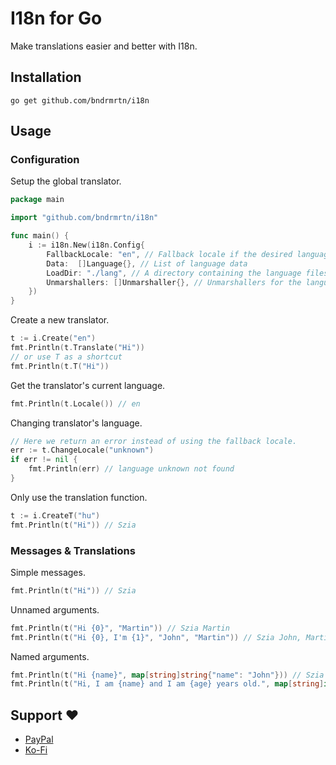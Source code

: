 # I18n for Go

Make translations easier and better with I18n.

## Installation

```shell
go get github.com/bndrmrtn/i18n
```

## Usage

### Configuration

Setup the global translator.

```go
package main

import "github.com/bndrmrtn/i18n"

func main() {
    i := i18n.New(i18n.Config{
        FallbackLocale: "en", // Fallback locale if the desired language is not in the supported languages.
        Data:  []Language{}, // List of language data
        LoadDir: "./lang", // A directory containing the language files.
        Unmarshallers: []Unmarshaller{}, // Unmarshallers for the language files. By default JSON is supported.
    })
}
```

Create a new translator.

```go
t := i.Create("en")
fmt.Println(t.Translate("Hi"))
// or use T as a shortcut
fmt.Println(t.T("Hi"))
```

Get the translator's current language.

```go
fmt.Println(t.Locale()) // en
```

Changing translator's language.

```go
// Here we return an error instead of using the fallback locale.
err := t.ChangeLocale("unknown")
if err != nil {
    fmt.Println(err) // language unknown not found
}
```

Only use the translation function.

```go
t := i.CreateT("hu")
fmt.Println(t("Hi")) // Szia
```

### Messages & Translations

Simple messages.

```go
fmt.Println(t("Hi")) // Szia
```

Unnamed arguments.

```go
fmt.Println(t("Hi {0}", "Martin")) // Szia Martin
fmt.Println(t("Hi {0}, I'm {1}", "John", "Martin")) // Szia John, Martin vagyok
```

Named arguments.

```go
fmt.Println(t("Hi {name}", map[string]string{"name": "John"})) // Szia John
fmt.Println(t("Hi, I am {name} and I am {age} years old.", map[string]interface{}{"name": "Martin", "age": 18})) // Szia, Martin vagyok, 18 éves
```

## Support ❤️

- [PayPal](https://www.paypal.me/instasiteshu)
- [Ko-Fi](https://ko-fi.com/bndrmrtn)
